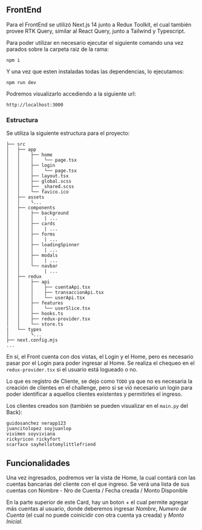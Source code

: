 ## FrontEnd

Para el FrontEnd se utilizó Next.js 14 junto a Redux Toolkit, el cual también provee RTK Query, similar al React Query, junto a Tailwind y Typescript.


Para poder utilizar en necesario ejecutar el siguiente comando una vez parados sobre la carpeta raiz de la rama:

```
npm i
```

Y una vez que esten instaladas todas las dependencias, lo ejecutamos:

```
npm run dev
```

Podremos visualizarlo accediendo a la siguiente url:

```
http://localhost:3000
```


### Estructura

Se utiliza la siguiente estructura para el proyecto:

```
├── src
│   ├── app
│   │    ├── home
│   │    │    └── page.tsx
│   │    ├── login
│   │    │    └── page.tsx
│   │    ├── layout.tsx
│   │    ├── global.scss
│   │    ├── _shared.scss
│   │    └── favico.ico
│   ├── assets
│   │    └...
│   ├── components
│   │    ├── background
│   │    │    | ...
│   │    ├── cards
│   │    │    | ...
│   │    ├── forms
│   │    │    | ...
│   │    ├── loadingSpinner
│   │    │    | ...
│   │    ├── modals
│   │    │    | ...
│   │    └── navbar
│   │         | ...
│   ├── redux
│   │    ├── api
│   │    │    ├── cuentaApi.tsx
│   │    │    ├── transaccionApi.tsx
│   │    │    └── userApi.tsx
│   │    ├── features
│   │    │    └── userSlice.tsx
│   │    ├── hooks.ts
│   │    ├── redux-provider.tsx
│   │    └── store.ts
|   └── types
│        └...
├── next.config.mjs
...
```

En sí, el Front cuenta con dos vistas, el Login y el Home, pero es necesario pasar por el Login para poder ingresar al Home. Se realiza el chequeo en el `redux-provider.tsx` si el usuario está logueado o no.

Lo que es registro de Cliente, se dejo como `TODO` ya que no es necesaria la creación de clientes en el challenge, pero si se vió necesario un login para poder identificar a aquellos clientes existentes y permitirles el ingreso.

Los clientes creados son (también se pueden visualizar en el `main.py` del Back):

```
guidosanchez nerapp123
juancitolopez soyjuanlop
vivimen soyviviana
rickyricon rickyfort
scarface sayhellotomylittlefriend
```

## Funcionalidades

Una vez ingresados, podremos ver la vista de Home, la cual contará con las cuentas bancarias del cliente con el que ingreso. Se verá una lista de sus cuentas con Nombre - Nro de Cuenta / Fecha creada / Monto Disponible

En la parte superior de este Card, hay un boton + el cual permite agregar más cuentas al usuario, donde deberemos ingresar *Nombre*, *Numero de Cuenta* (el cual no puede coinicidir con otra cuenta ya creada) y *Monto Inicial*.
